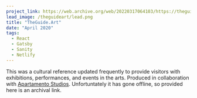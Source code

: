 ```yaml
---
project_link: https://web.archive.org/web/20220317064103/https://theguide.art/
lead_image: /theguideart/lead.png
title: "TheGuide.Art"
date: "April 2020"
tags:
  - React
  - Gatsby
  - Sanity
  - Netlify
---
```


This was a cultural reference updated frequently to provide visitors with exhibitions, performances, and events in the arts. Produced in collaboration with [Apartamento Studios][as]. Unfortuntately it has gone offline, so provided here is an archival link.

[as]: https://apartamentostudios.com/
